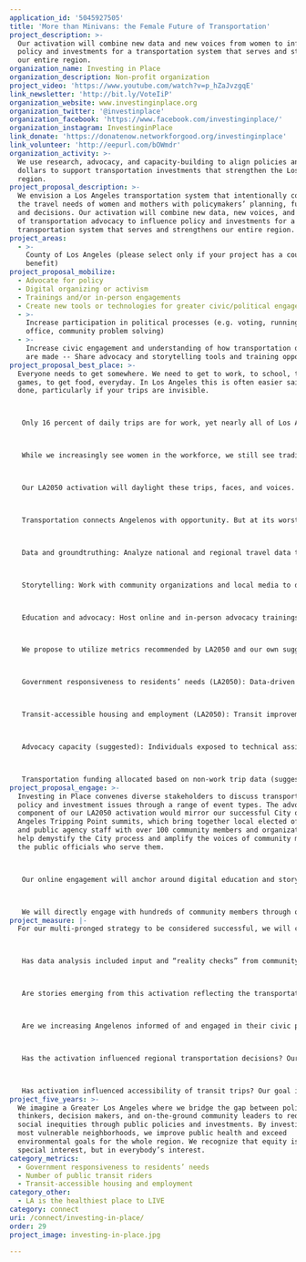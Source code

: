 ```yaml
---
application_id: '5045927505'
title: 'More than Minivans: the Female Future of Transportation'
project_description: >-
  Our activation will combine new data and new voices from women to influence
  policy and investments for a transportation system that serves and strengthens
  our entire region.
organization_name: Investing in Place
organization_description: Non-profit organization
project_video: 'https://www.youtube.com/watch?v=p_hZaJvzgqE'
link_newsletter: 'http://bit.ly/VoteIiP'
organization_website: www.investinginplace.org
organization_twitter: '@investinplace'
organization_facebook: 'https://www.facebook.com/investinginplace/'
organization_instagram: InvestinginPlace
link_donate: 'https://donatenow.networkforgood.org/investinginplace'
link_volunteer: 'http://eepurl.com/bOWmdr'
organization_activity: >-
  We use research, advocacy, and capacity-building to align policies and public
  dollars to support transportation investments that strengthen the Los Angeles
  region.
project_proposal_description: >-
  We envision a Los Angeles transportation system that intentionally connects
  the travel needs of women and mothers with policymakers’ planning, funding,
  and decisions. Our activation will combine new data, new voices, and new faces
  of transportation advocacy to influence policy and investments for a
  transportation system that serves and strengthens our entire region.
project_areas:
  - >-
    County of Los Angeles (please select only if your project has a countywide
    benefit)
project_proposal_mobilize:
  - Advocate for policy
  - Digital organizing or activism
  - Trainings and/or in-person engagements
  - Create new tools or technologies for greater civic/political engagement
  - >-
    Increase participation in political processes (e.g. voting, running for
    office, community problem solving)
  - >-
    Increase civic engagement and understanding of how transportation decisions
    are made -- Share advocacy and storytelling tools and training opportunities
project_proposal_best_place: >-
  Everyone needs to get somewhere. We need to get to work, to school, to soccer
  games, to get food, everyday. In Los Angeles this is often easier said than
  done, particularly if your trips are invisible.



   Only 16 percent of daily trips are for work, yet nearly all of Los Angeles’ transportation efforts go into improving travel for commuters. So what is happening for the other 84 percent of trips?



   While we increasingly see women in the workforce, we still see traditional gender splits in different-sex parental households. Women tend to remain the primary caregivers, including making trips for school/child care, appointments, activities, and household errands.



   Our LA2050 activation will daylight these trips, faces, and voices.



   Transportation connects Angelenos with opportunity. But at its worst can prevent them from accessing resources and networks. Our activation will employ a multi-pronged strategy to ensure that women and mothers are not forgotten as we look to expand how our transportation network connects us.



   Data and groundtruthing: Analyze national and regional travel data to analyze patterns we see in women workers, caregivers, and mothers. Preliminary findings will be shared with community organizations and members to identify alignment with their lived experiences.



   Storytelling: Work with community organizations and local media to develop and distribute multilingual, multimedia stories of women’s daily needs and how transportation impacts them. This process will also teach women how to utilize film and photo to tell their own stories.



   Education and advocacy: Host online and in-person advocacy trainings to co-power community members to advocate for their own transportation needs. Groundtruthed data and stories from the first two strategies will be used to message the unaddressed needs of women with transportation policymakers at these trainings.



   We propose to utilize metrics recommended by LA2050 and our own suggested metrics we believe will measure successful impact of our activation:



   Government responsiveness to residents’ needs (LA2050): Data-driven advocacy and humanizing stories will be used to influence regional transportation policy and funding decisions.



   Transit-accessible housing and employment (LA2050): Transit improvements that serve both work and non-work trips will increase the connection between public transportation and daily origins and destinations.



   Advocacy capacity (suggested): Individuals exposed to technical assistance in advocacy tactics and storytelling development, through both online and offline platforms. Includes, but not limited to, neighborhood councils (LA2050).



   Transportation funding allocated based on non-work trip data (suggested): Formulas or metrics adopted in Metro countywide policy and funding frameworks that account for both work and non-work trips based on our data analysis and advocacy.
project_proposal_engage: >-
  Investing in Place convenes diverse stakeholders to discuss transportation
  policy and investment issues through a range of event types. The advocacy
  component of our LA2050 activation would mirror our successful City of Los
  Angeles Tripping Point summits, which bring together local elected officials
  and public agency staff with over 100 community members and organizations to
  help demystify the City process and amplify the voices of community members to
  the public officials who serve them.



   Our online engagement will anchor around digital education and storytelling formats to be distributed through our network of policymakers, published and social media, researchers, funders, and community organizations.



   We will directly engage with hundreds of community members through our policy education, advocacy technical assistance, and storytelling training. We anticipate an echoing reach from their online and offline networks, such as neighborhood councils and clubs, parent associations, faith-based and cultural affiliations, local businesses and artists, etc. We also anticipate our policy education and groundtruthed data to reach elected officials and bring awareness to thousands of their constituents around new data as well as engagement opportunities for policy advocacy.
project_measure: |-
  For our multi-pronged strategy to be considered successful, we will consider:



   Has data analysis included input and “reality checks” from community members and grassroots organizations? Our goal is to engage at least 250 surveys and event participants to develop data analysis that aligns with community members’ lived experience.



   Are stories emerging from this activation reflecting the transportation needs of women and mothers? Our goal is to support development and distribution of at least 20 multimedia stories, reaching a total of 80,000 people over two years.



   Are we increasing Angelenos informed of and engaged in their civic process? Our goal is to reach a total of 25,000 people through policy education and advocacy training over two years.



   Has the activation influenced regional transportation decisions? Our goal is to facilitate formulas or metrics adopted in Metro countywide policy and funding frameworks that serve the needs of the region’s five million women, based on our analysis and advocacy.



   Has activation influenced accessibility of transit trips? Our goal is to include travel needs of women into Metro’s transit investments, particularly the NextGen Bus Study redesign, which will impact transit accessibility for approximately 10 million Angelenos.
project_five_years: >-
  We imagine a Greater Los Angeles where we bridge the gap between policy
  thinkers, decision makers, and on-the-ground community leaders to reduce
  social inequities through public policies and investments. By investing in our
  most vulnerable neighborhoods, we improve public health and exceed
  environmental goals for the whole region. We recognize that equity is not a
  special interest, but in everybody’s interest.
category_metrics:
  - Government responsiveness to residents’ needs
  - Number of public transit riders
  - Transit-accessible housing and employment
category_other:
  - LA is the healthiest place to LIVE
category: connect
uri: /connect/investing-in-place/
order: 29
project_image: investing-in-place.jpg

---
```

